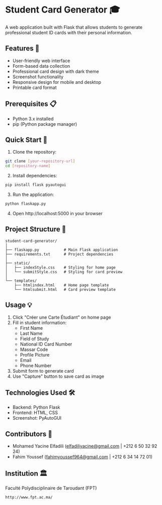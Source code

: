 # Student Card Generator 🎓

A web application built with Flask that allows students to generate professional student ID cards with their personal information.

## Features 🌟
- User-friendly web interface
- Form-based data collection
- Professional card design with dark theme
- Screenshot functionality
- Responsive design for mobile and desktop
- Printable card format

## Prerequisites 📋
- Python 3.x installed
- pip (Python package manager)

## Quick Start 🚀

1. Clone the repository:
```bash
git clone [your-repository-url]
cd [repository-name]
```

2. Install dependencies:
```bash
pip install flask pyautogui
```

3. Run the application:
```bash
python flaskapp.py
```

4. Open http://localhost:5000 in your browser

## Project Structure 📁
```
student-card-generator/
│
├── flaskapp.py           # Main Flask application
├── requirements.txt      # Project dependencies
│
├── static/
│   ├── indexStyle.css    # Styling for home page
│   └── submitStyle.css   # Styling for card preview
│
└── templates/
    ├── htmlindex.html    # Home page template
    └── htmlsubmit.html   # Card preview template
```

## Usage 💡
1. Click "Créer une Carte Étudiant" on home page
2. Fill in student information:
   - First Name
   - Last Name
   - Field of Study
   - National ID Card Number
   - Massar Code
   - Profile Picture
   - Email
   - Phone Number
3. Submit form to generate card
4. Use "Capture" button to save card as image

## Technologies Used 🛠️
- Backend: Python Flask
- Frontend: HTML, CSS
- Screenshot: PyAutoGUI

## Contributors 👥
- Mohamed Yacine Elfadili (elfadiliyacine@gmail.com | +212 6 50 32 92 24)
- Fahim Youssef (fahimyoussef964@gmail.com | +212 6 34 14 72 01)

## Institution 🏛️
Faculté Polydisciplinaire de Taroudant (FPT)
```
http://www.fpt.ac.ma/
```
